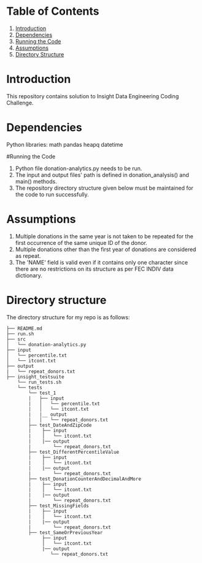 # Table of Contents
1. [Introduction](README.md#introduction)
2. [Dependencies](README.md#dependencies)
3. [Running the Code](README.md#running-the-code)
4. [Assumptions](README.md#assumptions)
5. [Directory Structure](README.md#directory-structure)


# Introduction

This repository contains solution to Insight Data Engineering Coding Challenge.

# Dependencies
Python libraries:
math
pandas
heapq
datetime


#Running the Code
1. Python file donation-analytics.py needs to be run.
2. The input and output files' path is defined in donation_analysis() and main() methods.
3. The repository directory structure given below must be maintained for the code to run successfully.


# Assumptions
1. Multiple donations in the same year is not taken to be repeated for the first occurrence of the same unique ID of the donor.
2. Multiple donations other than the first year of donations are considered as repeat.
3. The 'NAME' field is valid even if it contains only one character since there are no restrictions on its structure as per FEC INDIV data dictionary.


# Directory structure
The directory structure for my repo is as follows:

    ├── README.md 
    ├── run.sh
    ├── src
    │   └── donation-analytics.py
    ├── input
    │   └── percentile.txt
    │   └── itcont.txt
    ├── output
    |   └── repeat_donors.txt
    ├── insight_testsuite
        └── run_tests.sh
        └── tests
            └── test_1
            |   ├── input
            |   │   └── percentile.txt
            |   │   └── itcont.txt
            |   |__ output
            |   │   └── repeat_donors.txt
            ├── test_DateAndZipCode
            |    ├── input
            |    │   └── itcont.txt
            |    |── output
            |        └── repeat_donors.txt
			├── test_DifferentPercentileValue
            |    ├── input
            |    │   └── itcont.txt
            |    |── output
            |        └── repeat_donors.txt
			├── test_DonationCounterAndDecimalAndMore
            |    ├── input
            |    │   └── itcont.txt
            |    |── output
            |        └── repeat_donors.txt
			├── test_MissingFields
            |    ├── input
            |    │   └── itcont.txt
            |    |── output
            |        └── repeat_donors.txt
			├── test_SameOrPreviousYear
                 ├── input
                 │   └── itcont.txt
                 |── output
                    └── repeat_donors.txt
